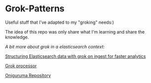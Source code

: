 # Grok-Patterns
Useful stuff that I've adapted to my "groking" needs:)

The idea of this repo was only share what I'm learning and share the knowledge.

_A bit more about grok in a elasticsearch context:_

[Structuring Elasticsearch data with grok on ingest for faster analytics](https://www.elastic.co/pt/blog/structuring-elasticsearch-data-with-grok-on-ingest-for-faster-analytics)

[Grok processor](https://www.elastic.co/guide/en/elasticsearch/reference/7.8/grok-processor.html)

[Oniguruma Repository](https://github.com/kkos/oniguruma)
